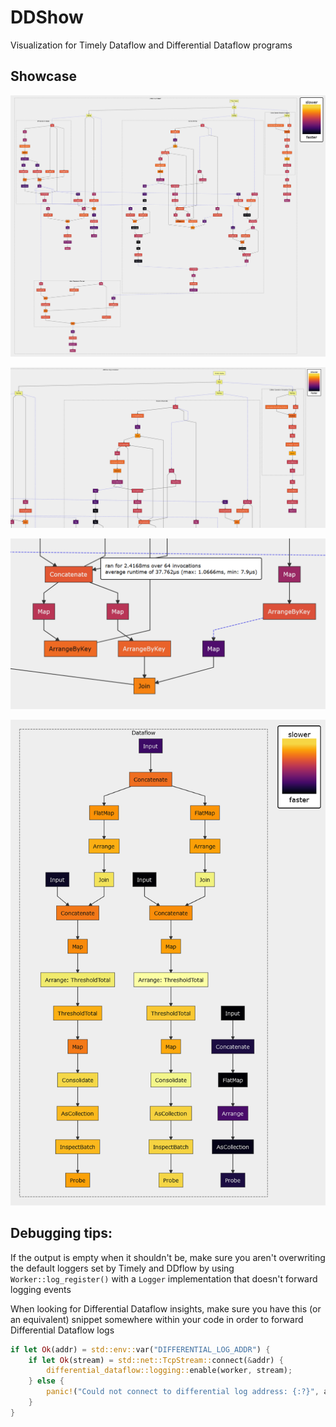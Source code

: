 # DDShow

Visualization for Timely Dataflow and Differential Dataflow programs

## Showcase

![](https://raw.githubusercontent.com/Kixiron/ddshow/master/assets/ddshow-large.png)

![](https://raw.githubusercontent.com/Kixiron/ddshow/master/assets/ddshow.png)

![](https://raw.githubusercontent.com/Kixiron/ddshow/master/assets/ddshow-tooltip.png)

![](https://raw.githubusercontent.com/Kixiron/ddshow/master/assets/citations.png)

## Debugging tips:

If the output is empty when it shouldn't be, make sure you aren't overwriting the default
loggers set by Timely and DDflow by using `Worker::log_register()` with a `Logger`
implementation that doesn't forward logging events

When looking for Differential Dataflow insights, make sure you have this (or an equivalent)
snippet somewhere within your code in order to forward Differential Dataflow logs

```rust
if let Ok(addr) = std::env::var("DIFFERENTIAL_LOG_ADDR") {
    if let Ok(stream) = std::net::TcpStream::connect(&addr) {
        differential_dataflow::logging::enable(worker, stream);
    } else {
        panic!("Could not connect to differential log address: {:?}", addr);
    }
}
```
